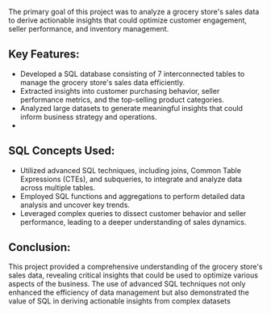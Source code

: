 The primary goal of this project was to analyze a grocery store's sales data to derive actionable insights that could optimize customer engagement, seller performance, and inventory management.

## Key Features:
- Developed a SQL database consisting of 7 interconnected tables to manage the grocery store's sales data efficiently.
- Extracted insights into customer purchasing behavior, seller performance metrics, and the top-selling product categories.
- Analyzed large datasets to generate meaningful insights that could inform business strategy and operations.
- 
## SQL Concepts Used:
- Utilized advanced SQL techniques, including joins, Common Table Expressions (CTEs), and subqueries, to integrate and analyze data across multiple tables.
- Employed SQL functions and aggregations to perform detailed data analysis and uncover key trends.
- Leveraged complex queries to dissect customer behavior and seller performance, leading to a deeper understanding of sales dynamics.

## Conclusion:
This project provided a comprehensive understanding of the grocery store's sales data, revealing critical insights that could be used to optimize various aspects of the business. The use of advanced SQL techniques not only enhanced the efficiency of data management but also demonstrated the value of SQL in deriving actionable insights from complex datasets
